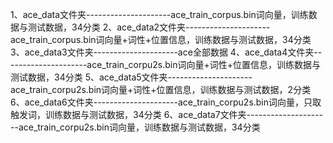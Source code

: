 1、ace_data文件夹---------------------ace_train_corpus.bin词向量，训练数据与测试数据，34分类
2、ace_data2文件夹---------------------ace_train_corpus.bin词向量+词性+位置信息，训练数据与测试数据，34分类
3、ace_data3文件夹---------------------ace全部数据
4、ace_data4文件夹---------------------ace_train_corpu2s.bin词向量+词性+位置信息，训练数据与测试数据，34分类
5、ace_data5文件夹---------------------ace_train_corpu2s.bin词向量+词性+位置信息，训练数据与测试数据，2分类
6、ace_data6文件夹---------------------ace_train_corpu2s.bin词向量，只取触发词，训练数据与测试数据，34分类
6、ace_data7文件夹---------------------ace_train_corpu2s.bin词向量，训练数据与测试数据，34分类
